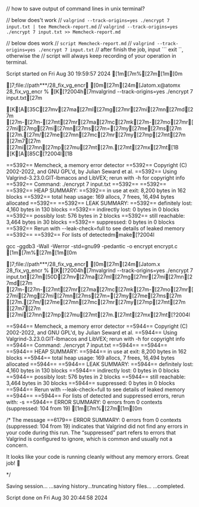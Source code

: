 // how to save output of command lines in unix terminal?

// below does't work
// ``` valgrind --track-origins=yes ./encrypt 7 input.txt | tee Memcheck-report.md ```
// ``` valgrind --track-origins=yes ./encrypt 7 input.txt >> Memcheck-report.md ```

// below does work
// ``` script Memcheck-report.md ```
// ``` valgrind --track-origins=yes ./encrypt 7 input.txt ```
// after finish the job, input ``` exit ``, otherwise the 
// script will always keep recording of your operation in terminal.

Script started on Fri Aug 30 19:59:57 2024
[1m[7m%[27m[1m[0m                                                                                             
 
]7;file://path***/28_fix_vg_encr
[0m[27m[24m[Jatom.x@atomx 28_fix_vg_encr % [K[?2004h[7mvalgrind --track-origins=yes ./encrypt 7 input.txt[27m

[K[A[35C[27mv[27ma[27ml[27mg[27mr[27mi[27mn[27md[27m [27m-[27m-[27mt[27mr[27ma[27mc[27mk[27m-[27mo[27mr[27mi[27mg[27mi[27mn[27ms[27m=[27my[27me[27ms[27m [27m.[27m/[27me[27mn[27mc[27mr[27my[27mp[27mt[27m [27m7[27m [27mi[27mn[27mp[27mu[27mt[27m.[27mt[27mx[27mt[1B
[K[A[85C[?2004l[1B

==5392== Memcheck, a memory error detector
==5392== Copyright (C) 2002-2022, and GNU GPL'd, by Julian Seward et al.
==5392== Using Valgrind-3.23.0.GIT-lbmacos and LibVEX; rerun with -h for copyright info
==5392== Command: ./encrypt 7 input.txt
==5392== 
==5392== 
==5392== HEAP SUMMARY:
==5392==     in use at exit: 8,200 bytes in 162 blocks
==5392==   total heap usage: 169 allocs, 7 frees, 16,494 bytes allocated
==5392== 
==5392== LEAK SUMMARY:
==5392==    definitely lost: 4,160 bytes in 130 blocks
==5392==    indirectly lost: 0 bytes in 0 blocks
==5392==      possibly lost: 576 bytes in 2 blocks
==5392==    still reachable: 3,464 bytes in 30 blocks
==5392==         suppressed: 0 bytes in 0 blocks
==5392== Rerun with --leak-check=full to see details of leaked memory
==5392== 
==5392== For lists of detectedmmake[?2004l

gcc -ggdb3 -Wall -Werror -std=gnu99 -pedantic -o encrypt encrypt.c
[1m[7m%[27m[1m[0m                                                                                             
 
]7;file://path***/28_fix_vg_encr
[0m[27m[24m[Jatom.x 28_fix_vg_encr % [K[?2004h[7mvalgrind --track-origins=yes ./encrypt 7 input.txt[27m[50D[27mv[27ma[27ml[27mg[27mr[27mi[27mn[27md[27m [27m-[27m-[27mt[27mr[27ma[27mc[27mk[27m-[27mo[27mr[27mi[27mg[27mi[27mn[27ms[27m=[27my[27me[27ms[27m [27m.[27m/[27me[27mn[27mc[27mr[27my[27mp[27mt[27m [27m7[27m [27mi[27mn[27mp[27mu[27mt[27m.[27mt[27mx[27mt[?2004l

==5944== Memcheck, a memory error detector
==5944== Copyright (C) 2002-2022, and GNU GPL'd, by Julian Seward et al.
==5944== Using Valgrind-3.23.0.GIT-lbmacos and LibVEX; rerun with -h for copyright info
==5944== Command: ./encrypt 7 input.txt
==5944== 
==5944== 
==5944== HEAP SUMMARY:
==5944==     in use at exit: 8,200 bytes in 162 blocks
==5944==   total heap usage: 169 allocs, 7 frees, 16,494 bytes allocated
==5944== 
==5944== LEAK SUMMARY:
==5944==    definitely lost: 4,160 bytes in 130 blocks
==5944==    indirectly lost: 0 bytes in 0 blocks
==5944==      possibly lost: 576 bytes in 2 blocks
==5944==    still reachable: 3,464 bytes in 30 blocks
==5944==         suppressed: 0 bytes in 0 blocks
==5944== Rerun with --leak-check=full to see details of leaked memory
==5944== 
==5944== For lists of detected and suppressed errors, rerun with: -s
==5944== ERROR SUMMARY: 0 errors from 0 contexts (suppressed: 104 from 19)
[1m[7m%[27m[1m[0m                                                             

/*                                                              The message ==6179== ERROR SUMMARY: 0 errors from 0 contexts (suppressed: 104 from 19) indicates that Valgrind did not find any errors in your code during this run. The “suppressed” part refers to errors that Valgrind is configured to ignore, which is common and usually not a concern.

It looks like your code is running cleanly without any memory errors. Great job! 🎉

*/            

Saving session...
...saving history...truncating history files...
...completed.

Script done on Fri Aug 30 20:44:58 2024
